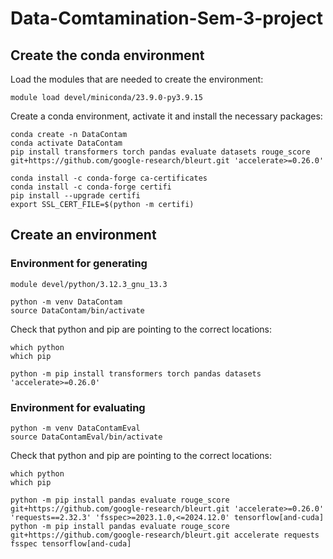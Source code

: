 # Data-Comtamination-Sem-3-project

## Create the conda environment

Load the modules that are needed to create the environment:

```shell
module load devel/miniconda/23.9.0-py3.9.15
```

Create a conda environment, activate it and install the necessary packages:

```shell
conda create -n DataContam
conda activate DataContam
pip install transformers torch pandas evaluate datasets rouge_score git+https://github.com/google-research/bleurt.git 'accelerate>=0.26.0'

conda install -c conda-forge ca-certificates
conda install -c conda-forge certifi
pip install --upgrade certifi
export SSL_CERT_FILE=$(python -m certifi)
```

## Create an environment

### Environment for generating

```shell
module devel/python/3.12.3_gnu_13.3
```

```shell
python -m venv DataContam
source DataContam/bin/activate
```

Check that python and pip are pointing to the correct locations:

```shell
which python
which pip
```

```shell
python -m pip install transformers torch pandas datasets 'accelerate>=0.26.0'
```

### Environment for evaluating

```shell
python -m venv DataContamEval 
source DataContamEval/bin/activate
```

Check that python and pip are pointing to the correct locations:

```shell
which python
which pip
```

```shell
python -m pip install pandas evaluate rouge_score git+https://github.com/google-research/bleurt.git 'accelerate>=0.26.0' 'requests==2.32.3' 'fsspec>=2023.1.0,<=2024.12.0' tensorflow[and-cuda]
python -m pip install pandas evaluate rouge_score git+https://github.com/google-research/bleurt.git accelerate requests fsspec tensorflow[and-cuda]

```
